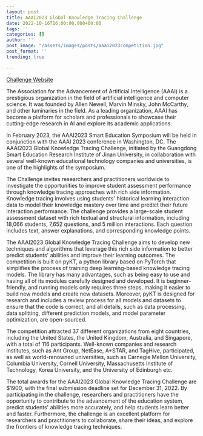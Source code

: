 ```yaml
---
layout: post
title: AAAI2023 Global Knowledge Tracing Challenge
date: 2022-10-16T16:00:00.000+00:00
tags: ''
categories: []
author: ''
post_image: "/assets/images/posts/aaai2023competition.jpg"
post_format: ''
trending: true

---
```

[Challenge Website](http://ai4ed.cc/competitions/aaai2023competition)

The Association for the Advancement of Artificial Intelligence (AAAI) is a prestigious organization in the field of artificial intelligence and computer science. It was founded by Allen Newell, Marvin Minsky, John McCarthy, and other luminaries in the field. As a leading organization, AAAI has become a platform for scholars and professionals to showcase their cutting-edge research in AI and explore its academic applications.

In February 2023, the AAAI2023 Smart Education Symposium will be held in conjunction with the AAAI 2023 conference in Washington, DC. The AAAI2023 Global Knowledge Tracing Challenge, initiated by the Guangdong Smart Education Research Institute of Jinan University, in collaboration with several well-known educational technology companies and universities, is one of the highlights of the symposium.

The Challenge invites researchers and practitioners worldwide to investigate the opportunities to improve student assessment performance through knowledge tracing approaches with rich side information. Knowledge tracing involves using students' historical learning interaction data to model their knowledge mastery over time and predict their future interaction performance. The challenge provides a large-scale student assessment dataset with rich textual and structural information, including 18,066 students, 7,652 questions, and 5 million interactions. Each question includes text, answer explanations, and corresponding knowledge points.

The AAAI2023 Global Knowledge Tracing Challenge aims to develop new techniques and algorithms that leverage this rich side information to better predict students' abilities and improve their learning outcomes. The competition is built on pyKT, a python library based on PyTorch that simplifies the process of training deep learning-based knowledge tracing models. The library has many advantages, such as being easy to use and having all of its modules carefully designed and developed. It is beginner-friendly, and running models only requires three steps, making it easier to build new models and create new datasets. Moreover, pyKT is designed for research and includes a review process for all models and datasets to ensure that the code is correct, and all details, such as data processing, data splitting, different prediction models, and model parameter optimization, are open-sourced.

The competition attracted 37 different organizations from eight countries, including the United States, the United Kingdom, Australia, and Singapore, with a total of 116 participants. Well-known companies and research institutes, such as Ant Group, NetEase, A*STAR, and TagHive, participated, as well as world-renowned universities, such as Carnegie Mellon University, Columbia University, Cornell University, Massachusetts Institute of Technology, Korea University, and the University of Edinburgh etc.

The total awards for the AAAI2023 Global Knowledge Tracing Challenge are $1900, with the final submission deadline set for December 31, 2022. By participating in the challenge, researchers and practitioners have the opportunity to contribute to the advancement of the education system, predict students' abilities more accurately, and help students learn better and faster. Furthermore, the challenge is an excellent platform for researchers and practitioners to collaborate, share their ideas, and explore the frontiers of knowledge tracing techniques.